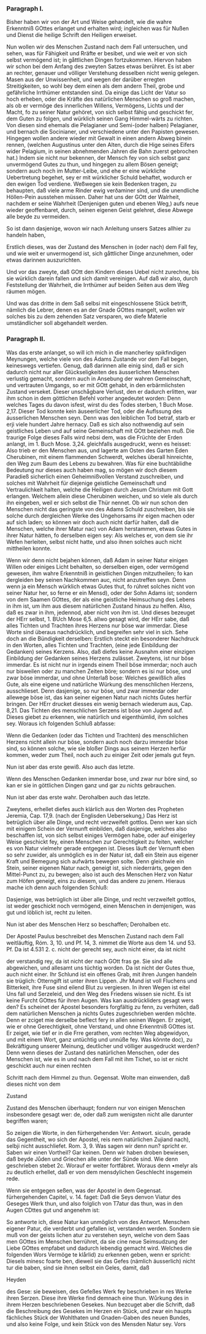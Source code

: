 
<!-- Seite 144 -->
### Paragraph I. ###

Bisher haben wir von der Art und Weise gehandelt, 
wie die wahre Erkenntniß GOttes erlanget 
und erhalten wird; ingleichen was für Nußen 
und Dienst die heilige Schrift den Heiligen erweiset.

Nun wollen wir des Menschen Zustand nach dem
Fall untersuchen, und sehen, was für Fähigkeit und
Rräfte er besibet, und wie weit er von sich selbst
vermögend ist; in gåttlichen Dingen fortzukommen.
Hiervon haben wir schon bei dem Anfang des
zweyten Satzes etwas berühret. Es ist aber an rechter,
genauer und völliger Verstehung desselben nicht
wenig gelegen. Masen aus der Unwissenheit, und
wegen der darüber erregten Streitigkeiten, so wohl
bey dem einen als dem andern Theil, grobe und gefährliche
Irrthümer entstanden sind. Da einige das
Licht der Vatur so hoch erheben, oder die Kräfte
des natürlichen Menschen so groß machen, als ob er
vermöge des innerlichen Willens, Vermögens, Lichts
und der Macht, fo zu seiner Natur gehöret, von sich
selbst fähig und geschickt fer, dem Guten zu folgen,
und würklich seinen Gang Himmel-wärts zu richten.<!-- content-0115.xml --><!-- Seite 146 -->
Von diesen sind ehemals die Pelagianer und Semi-(oder
halben) Pelagianer, und bernach die Socinianer, und
verschiedene unter den Papisten gewesen. Hingegen
wollen andere wieder mit Gewalt in einen andern Abweg
binein rennen, (welchen Augustinus unter den
Alten, durch die Hige seines Eifers wider Pelagium,
in seinen abnehmenden Jahren die Bahn zuerst gebrochen
hat.) Indem sie nicht nur bekennen, der Mensch
fey von sich selbst ganz unvermögend Gutes zu thun,
und hingegen zu allem Bösen geneigt; sondern auch noch
im Mutter-Leibe, und ehe er eine würkliche Uebertretung
begehet, sey er mit würklicher Schuld behaftet,
wodurch er den ewigen Tod verdiene. Weßwegen sie
kein Bedenken tragen, zu behaupten, daß viele arme
Rinder ewig verðaminer sind, und die unendliche
Höllen-Pein ausstehen müssen. Daher hat uns
der GOtt der Walrheit, nachdem er seine Wahrheit
(Denjenigen guten und ebenen Weg,) aufs neue wieder
geoffenbaret, durch, seinen eigenen Geist gelehret, diese
Abwege alle beyde zu vermeiden.

So ist dann dasjenige, wovon wir nach Anleitung
unsers Satzes allhier zu handeln haben,

Erstlich dieses, was der Zustand des Menschen
in (oder nach) dem Fall fey, und wie weit er unvermogend
ist, sich gåttlicher Dinge anzunehmen,
oder etwas darinnen auszurichten.

Und vor das zweyte, daß GOtt den Kindern dieses
Uebel nicht zurechne, bis sie würklich darein fallen
und sich damit vereinigen. Auf daß wir also,
durch Feststellung der Wahrheit, die Irrthümer auf
beiden Seiten aus dem Weg räumen mögen.

Und was das dritte in dem Saß selbsi mit eingeschlossene
Stück betrift, nämlich die Lebrer, denen es
an der Gnade GOttes mangelt, wollen wir solches
bis zu dem zehenden Satz versparen, wo diefe Materie
umständlicher soll abgehandelt werden.

<!-- Seite 147 -->

### Paragraph II. ###

Was das erste anlanget, so will ich mich in die
mancherley spikfindigen Meynungen, welche viele von
des Ádams Zustande vor dem Fall begen, keineswegs
vertiefen. Genug, daß darinnen alle einig sind,
daß er sich dadurch nicht nur aller Glückseligkeiten des
äusserlichen Menschen verlustig gemacht, sondern auch
in Ansebung der wahren Gemeinschaft, und vertrauten
Umgangs, so er mit GOtt gehabt, in den erbärmlichsten
Zustand verseket. Dieser unschågbare Verlust,
den er dadurch erlitten, war ihm schon in dem göttlichen
Befehl vorher angedeutet worden: Denn welches
Tages du davon isfest, wirst du des Todes sterben,
1 Buch Mose. 2,17. Dieser Tod konnte kein äuseerlicher
Tod, oder die Auflssung des áusserlichen Menschen
seyn. Denn was den leiblichen Tod betraf, starb
er erji viele hundert Jahre hernacy. Daß es sich also
nothwendig auf sein geistliches Leben und auf seine Gemeinschaft
mit GOtt beziehen muß. Die traurige Folge
dieses Falls wird nebsi dem, was die Früchte der
Erden anlangt, im 1. Buch Mose. 3,24. gleichfalls ausgedruckt,
wenn es heisset: Also trieb er den Menschen
aus, und lagerte am Osten des Garten Eden
Cherubinen, mit einem flammenden Schwerdt,
welches überall hinreichte, den Weg zum Baum
des Lebens zu bewahren. Was für eine buchtäblidhe
Bedeutung nur dieses auch haben mag, so mögen
wir doch diesem Paradieß sicherlich einen Geheimnißvollen
Verstand zuschreiben, und solches mit Wahrheit
für diejenige geistliche Gemeinschaft und Vertraulichkeit
halten, welche die Heiligen durch Jesum Christum
mit Gott erlangen. Welchem allein diese Cherubinen
weichen, und so viele als durch ihn eingeben, weil
er sich selbst die Thür nennet. Ob wir nun schon den
Menschen nicht das geringste von des Adams Schuld zuschreiben,
bis sie solche durch dergleichen Werke des
Ungehorsams ihr eigen machen oder auf sich laden; so <!-- content-0116.xml --><!-- Seite 148 -->
können wir doch auch nicht darfür halten, daß die Menschen,
welche ihrer Matur nac) von Adam herstammen,
etwas Gutes in ihrer Natur hätten, fo derselben eigen
sey: Als welches er, von dem sie ihr Wefen herleiten,
selbst nicht hatte, und also ihnen solches auch nicht mittheilen
konnte.

Wenn wir denn nicht bejahen können, daß Adam in
seiner Natur einigen Willen oder einiges Licht behalten,
so derselben eigen, oder vermögend gewesen, ihm wahre
Erkenntniß in geistlichen Dingen mitzutheilen; fo kan
dergleiden bey seinen Nachkommen auc, nicht anzutreffen
seyn. Denn wenn ja ein Mensch würklich etwas
Gutes thut, fo rúhret solches nicht von seiner Natur her,
so ferne er ein Mensd), oder der Sohn Adams ist; sondern
von dem Saamen GOttes, der als eine geistliche
Heimsuchung des Lebens in ihm ist, um ihm aus
diesem natürlichen Zustand hinaus zu helfen. Also, daß
es zwar in ihm, jedennod, aber nicht von ihm ist. Und
dieses bezeuget der HErr selbst, 1. BUch Mose 6,5. allwo
gesagt wird, der HErr sabe, daß alles Tichten und
Trachten ihres Herzens nur böse war immerdar.
Diese Worte sind überaus nachdrücklich, und begreifen
sehr viel in sich. Sehe doch an die Bündigkeit derselben:
Erstlich steckt ein besonderer Nachdruck in den
Worten, alles Tichten und Trachten, (eine jede Einbildung
der Gedanken) seines Kerzens. Also, daß
diefes keine Ausnahm einer einzigen Einbildung der Gedanken
seines Herzens zulässet. Zweytens, ist nur
böse immerdar. Es ist nicht nur in irgends einem
Theil böse immerdar; noch auch nur bisweilen oder zu
manchen Zeiten böre; sondern es isi nur böse, und
zwar böse immerdar, und ohne Unterlaß bose: Welches
gewißlich alles Gute, als eine eigene und natürliche
Würkung des menschlichen Herzens, ausschlieset.
Denn dasjenige, so nur böse, und zwar immerdar oder
allewege böse ist, das kan seiner eigenen Natur nach<!-- Seite 149 -->
nichts Gutes herfür bringen. Der HErr drucket diesses
ein wenig bernach wiederum aus, Cap. 8,21. 
Das Tichten des menschlichen Serzens ist böse von
Jugend auf. Dieses giebet zu erkennen, wie natürlich
und eigenthümlid, ihm solches sey. Woraus ich
folgenden Schluß abfasse:

Wenn die Gedanken (oder das Tichten und Trachten)
des menschlichen Herzens nicht allein nur böse,
sondern auch noch darzu immerdar böse sind, so können
solche, wie sie bloßer Dings aus seinem Herzen herfür
kommen, weder zum Theil, noch auch zu einiger Zeit
oder jemals gut feyn.

Nun ist aber das erste gewiß. Also auch das letzte.

Wenn des Menschen Gedanken immerdar bose,
und zwar nur böre sind, so kan er sie in göttlichen Dingen
ganz und gar zu nichts gebrauchen.

Nun ist aber das erste wahr. Derohalben auch das
letzte.

Zweytens, erhellet diefes auch klárlich aus den
Worten des Propheten Jeremia, Cap. 17,9. (nach
der Englisden Uebersekung,) Das Herz ist betrüglich
über alle Dinge, und recht verzweifelt gottlos.
Denn wer kan sich mit einigem Schein der Vernunft
einbilden, daß dasjenige, welches also beschaffen ist,
von sich selbst einiges Vermögen habe, oder auf einigerley
Weise geschickt fey, einen Menschen zur Gerechtigkeit
zu feiten, welcher es von Natur vielmehr gerade
entgegen ist. Dieses läuft der Vernunft eben so sehr
zuwider, als unmöglich es in der Natur ist, daß ein
Stein aus eigener Kraft und Bemegung sich aufwärts
bewegen solte. Denn gleichwie ein Stein, seiner eigenen
Natur nach, geneigt ist, sich niederrárts, gegen
den Mittel-Punct zu, zu bewegen; also ist auch des
Menschen Herz von Natur zum Höfen geneigt, eins zu
diesem, und das andere zu jenem. Hieraus mache ich
denn auch folgenden Schluß:<!-- Seite 150 --><!-- content-0117.xml -->

Dasjenige, was betrüglich ist über alle Dinge,
und recht verzweifelt gottlos, ist weder geschickt
noch vermögend, einen Menschen in demjenigen, was
gut und löblich ist, recht zu leiten.

Nun ist aber des Menschen Herz so beschaffen;
Derohalben etc.

Der Apostel Paulus beschreibet des Menschen Zustand
nach dem Fall weitläuftig, Róm. 3, 10. und Pf. 14, 3. nimmet die Worte aus dem 14. und 53. Pf. Da ist 4.531 2. c. nicht der gerecht sey, auch nicht einer, da ist nicht

der verstandig rey, da ist nicht der nach GOtt fras ge. Sie sind alle abgewichen, und allesamt uns tüchtig worden. Da ist nicht der Gutes thue, auch nicht einer. Ihr Schlund ist ein offenes Grab, mit ihren Jungen handeln sie trüglich: Otterngift ist unter ihren Lippen. Jhr Mund ist voll Fluchens und Bitterkeit, ihre Fuse sind eilend Blut zu vergiesen. In ihren Wegen ist eitel Uns fall und Serzeleid, und den Weg des Friedens wissen sie nicht. Es ist keine Furcht GOttes für ihren Augen. Was kan ausdrückliders gesagt wers den? Es scheinet der Apostel besonders forgfältig zu fenn, zu verhüten, daß dem natürlichen Menschen ja nichts Gutes zugeschrieben werden möchte. Denn er zciget mie derselbe beflect fery in allen seinen Wegen. Er zeiget, wie er ohne Gerechtigkeit, ohne Verstand, und ohne Erkenntniß GOttes ist. Er zeiget, wie tief er in die Frre gerathen, vom rechten Weg abgewidyon, und mit einem Wort, ganz untüchtig und unnúße fey. Was könnte doc), zu Bekräftigung unserer Meinung, deutlicher und völliger ausgedruckt werden? Denn wenn dieses der Zustand des natürlichen Menschen, oder des Menschen ist, wie es in und nach dem Fall mit ihm Tichet, so ist er nicht geschickt auch nur einen rechten

Schritt nach dem Himmel zu thun. Gegensat. Wolte man einwenden, daß dieses nicht von dem

Zustand

Zustand des Menschen überhaupt; fondern nur von einigen Menschen insbesondere gesagt wer: de, oder daß zum wenigsten nicht alle darunter begriffen waren;

So zeigen die Worte, in den fürhergehenden Ver: Antwort. siculn, gerade das Gegentheit, wo sich der Apostel, reis nem natürlichen Zujiand nach), selbji nicht ausschliefet. Rom. 3, 9. Was sagen wir denn nun? spricht er. Saben wir einen Vortheil? Gar keinen. Denn wir haben droben bewiesen, daß beyde Jůden und Griechen alle unter der Sünde sind. Wie denn geschrieben stebet 2c. Worauf er weiter fortfábret. Woraus denn •melyr als zu deutlich erhellet, daß er von dem mensdylichen Geschlecht insgemein rede.

Wenn sie entgegen seßen, was der Apostel in dem Gegensat. fürhergehenden Capitel, v. 14. faget: Daß die Seys denvon Viatur des Geseges Werk thun, und also folglich von T7atur das thun, was in den Augen CDttes gut und angenehm ist:

So antworte ich, diese Natur kan unmöglich von des Antwort. Menschen eigener Patur, die verderbt und gefallen ist, verstanden werden. Sondern sie muß von der geists lichen atur zu verstehen seyn, welche von dem Saas men GOttes im Menschen berrühret, da sie cine neue Seimsudzung der Liebe GOttes empfabet und dadurch lebendig gemacht wird. Welches die folgenden Wors Vermöge te klårlid) zu erkennen geben, wenn er spricht: Diesels minesc foarte ben, dieweil sie das Gefes (nämlich äusserlich) nicht tur die baben, sind sie ihnen selbst ein Geles, damit, daß

Heyden

des Gese: sie beweisen, des Gefeßes Werk fey beschrieben in res Werke ihren Serzen. Diese ihre Werke find demnach eine thun. Wůrkung des in ihrem Herzen beschriebenen Gesekes. Nun bezcuget aber die Schrift, daß die Beschreibung des Gesekes im Herzen ein Stück, und zwar ein haupts fächliches Stück der Wohlthaten und Gnaden-Gaben des neuen Bundes, und also keine Folge, und kein Stück von des Mensden Natur sey. Vors